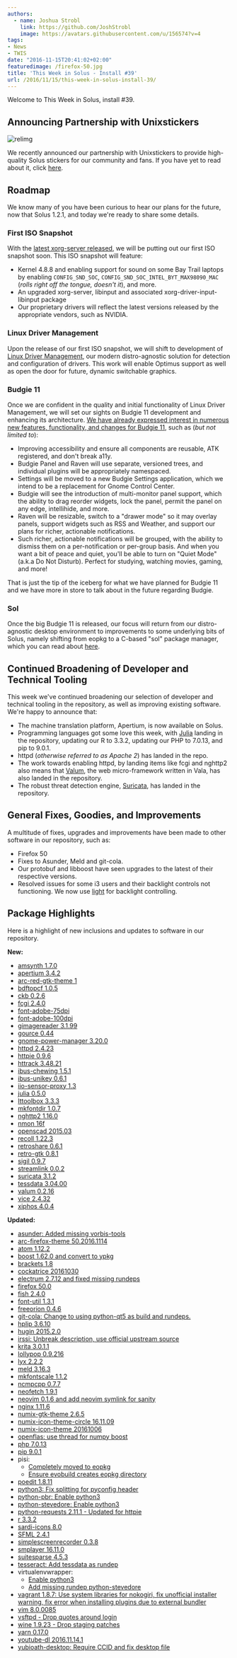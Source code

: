 ```yaml
---
authors:
  - name: Joshua Strobl
    link: https://github.com/JoshStrobl
    image: https://avatars.githubusercontent.com/u/156574?v=4
tags:
- News
- TWIS
date: "2016-11-15T20:41:02+02:00"
featuredimage: /firefox-50.jpg
title: 'This Week in Solus - Install #39'
url: /2016/11/15/this-week-in-solus-install-39/
---
```


Welcome to This Week in Solus, install #39.

## Announcing Partnership with Unixstickers

![relimg](laptop-solus-sticker-small.jpg)

We recently announced our partnership with Unixstickers to provide high-quality Solus stickers for our community and fans. If you have yet to read about it, click 
[here](https://solus-project.com/2016/11/15/solus-announces-partnership-with-unixstickers).

## Roadmap

We know many of you have been curious to hear our plans for the future, now that Solus 1.2.1, and today we're ready to share some details.

### First ISO Snapshot

With the [latest xorg-server released](https://lists.x.org/archives/xorg-announce/2016-November/002737.html), we will be putting out our first ISO snapshot soon. This ISO snapshot will feature:

- Kernel 4.8.8 and enabling support for sound on some Bay Trail laptops by enabling `CONFIG_SND_SOC`, `CONFIG_SND_SOC_INTEL_BYT_MAX98090_MAC` (*rolls right off the tongue, doesn't it*), and more.
- An upgraded xorg-server, libinput and associated xorg-driver-input-libinput package
- Our proprietary drivers will reflect the latest versions released by the appropriate vendors, such as NVIDIA.

### Linux Driver Management

Upon the release of our first ISO snapshot, we will shift to development of [Linux Driver Management](https://github.com/solus-project/linux-driver-management), our modern distro-agnostic solution for detection 
and configuration of drivers. This work will enable Optimus support as well as open the door for future, dynamic switchable graphics.

### Budgie 11

Once we are confident in the quality and initial functionality of Linux Driver Management, we will set our sights on Budgie 11 development and enhancing its architecture. 
[We have already expressed interest in numerous new features, functionality, and changes for Budgie 11](https://github.com/budgie-desktop/info), such as (*but not limited to*):

- Improving accessibility and ensure all components are reusable, ATK registered, and don't break a11y.
- Budgie Panel and Raven will use separate, versioned trees, and individual plugins will be appropriately namespaced.
- Settings will be moved to a new Budgie Settings application, which we intend to be a replacement for Gnome Control Center. 
- Budgie will see the introduction of multi-monitor panel support, which the ability to drag reorder widgets, lock the panel, permit the panel on any edge, intellihide, and more.
- Raven will be resizable, switch to a "drawer mode" so it may overlay panels, support widgets such as RSS and Weather, and support our plans for richer, actionable notifications.
- Such richer, actionable notifications will be grouped, with the ability to dismiss them on a per-notification or per-group basis. And when you want a bit of peace and quiet, you'll be able to turn on "Quiet Mode" (a.k.a Do Not Disturb). 
Perfect for studying, watching movies, gaming, and more!

That is just the tip of the iceberg for what we have planned for Budgie 11 and we have more in store to talk about in the future regarding Budgie.

### Sol

Once the big Budgie 11 is released, our focus will return from our distro-agnostic desktop environment to improvements to some underlying bits of Solus, namely shifting from eopkg to a C-based "sol" package manager, which you can read 
about [here](https://solus-project.com/2016/07/05/this-week-in-solus-install-30/).

## Continued Broadening of Developer and Technical Tooling

This week we've continued broadening our selection of developer and technical tooling in the repository, as well as improving existing software. We're happy to announce that:

- The machine translation platform, Apertium, is now available on Solus.
- Programming languages got some love this week, with [Julia](http://julialang.org) landing in the repository, updating our R to 3.3.2, updating our PHP to 7.0.13, and pip to 9.0.1.
- httpd (*otherwise referred to as Apache 2*) has landed in the repo.
- The work towards enabling httpd, by landing items like fcgi and nghttp2 also means that [Valum](https://github.com/valum-framework/valum), the web micro-framework written in Vala, has also landed in the repository.
- The robust threat detection engine, [Suricata](https://suricata-ids.org/), has landed in the repository.

## General Fixes, Goodies, and Improvements

A multitude of fixes, upgrades and improvements have been made to other software in our repository, such as:

- Firefox 50
- Fixes to Asunder, Meld and git-cola.
- Our protobuf and libboost have seen upgrades to the latest of their respective versions.
- Resolved issues for some i3 users and their backlight controls not functioning. We now use [light](https://github.com/haikarainen/light/) for backlight controlling.

## Package Highlights

Here is a highlight of new inclusions and updates to software in our repository.

**New:**

- [amsynth 1.7.0](https://git.solus-project.com/packages/amsynth/commit/?id=136574e170f1b01f45d1f0c9723acd1f455a6e4c)
- [apertium 3.4.2](https://git.solus-project.com/packages/apertium/commit/?id=55e2dfc8a2cddabb8de07569234110783f9d6f52)
- [arc-red-gtk-theme 1](https://git.solus-project.com/packages/arc-red-gtk-theme/commit/?id=e170f9bcdb3ff2b9f87ab7aa2e8b8c423e82e362)
- [bdftopcf 1.0.5](https://git.solus-project.com/packages/bdftopcf/commit/?id=0682b20c35dd2591316be43866d553e17f918ed4)
- [ckb 0.2.6](https://git.solus-project.com/packages/ckb/commit/?id=7cf59ae9423a56a3ae184f30d80bc2297acaca91)
- [fcgi 2.4.0](https://git.solus-project.com/packages/fcgi/commit/?id=4594914407431a8b8635f45f5732378b95d0d745)
- [font-adobe-75dpi](https://git.solus-project.com/packages/font-adobe-75dpi/commit/?id=4c8690e42c11071874bed84368b02bc2431039ec)
- [font-adobe-100dpi](https://git.solus-project.com/packages/font-adobe-100dpi/commit/?id=0b9f9a563ac65c1e04a9599bbf12fd91d7b3cd47)
- [gimagereader 3.1.99](https://git.solus-project.com/packages/gimagereader/commit/?id=99eab8fa737fd074b57281f4c1ff0c3a2d9d33d5)
- [gource 0.44](https://git.solus-project.com/packages/gource/commit/?id=9aebaa7647d4a523700edcbc1aed575603af0904)
- [gnome-power-manager 3.20.0](https://git.solus-project.com/packages/gnome-power-manager/commit/?id=897cefad70216f31840bc60877043101107e777e)
- [httpd 2.4.23](https://git.solus-project.com/packages/httpd/)
- [httpie 0.9.6](https://git.solus-project.com/packages/httpie/commit/?id=dd8d1c64da28598ee10c6f4f316cabd103acca7b)
- [httrack 3.48.21](https://git.solus-project.com/packages/httrack/commit/?id=c5116353c01cd984bbae975a9c88456b09b8f51c)
- [ibus-chewing 1.5.1](https://git.solus-project.com/packages/ibus-chewing/commit/?id=0811757347585301b8e846deecd4afe8425eacdd)
- [ibus-unikey 0.6.1](https://git.solus-project.com/packages/ibus-unikey/commit/?id=9b5768f41a45601edf401f579d7f4933a3ae633e)
- [iio-sensor-proxy 1.3](https://git.solus-project.com/packages/iio-sensor-proxy/commit/?id=b9ca36a5ef55b46def3be57e73137efbc54674f3)
- [julia 0.5.0](https://git.solus-project.com/packages/julia/commit/?id=080384b1f7f8897e4a7cc086c2933aad2cb69067)
- [lttoolbox 3.3.3](https://git.solus-project.com/packages/lttoolbox/commit/?id=1bce73f5c48b50a8e0fe95e25b9e5faff06a10f3)
- [mkfontdir 1.0.7](https://git.solus-project.com/packages/mkfontdir/commit/?id=2a420caaf296da0f02c8b1681229f0a0ed6ac1af)
- [nghttp2 1.16.0](https://git.solus-project.com/packages/nghttp2/commit/?id=ac3dcbb88e0f4bcfb6347dbddc2721072498f170)
- [nmon 16f](https://git.solus-project.com/packages/nmon/commit/?id=c7c09dd6877082399e0fa2b13506f9a1fdda8a74)
- [openscad 2015.03](https://git.solus-project.com/packages/openscad/commit/?id=32572bb531122fd8f439a5be51b698c10b6dd71c)
- [recoll 1.22.3](https://git.solus-project.com/packages/recoll/commit/?id=f5fd77c981ac58152171ca8def35999ccf238724)
- [retroshare 0.6.1](https://git.solus-project.com/packages/retroshare/commit/?id=478a848a25f036a37aabb6288f05a71b9761dcdd)
- [retro-gtk 0.8.1](https://git.solus-project.com/packages/retro-gtk/commit/?id=20deb63852a17fd95eb664a97beff081fa22a81e)
- [sigil 0.9.7](https://git.solus-project.com/packages/sigil/commit/?id=e2ed91309336c8175051bb9e73f80deca37a316a)
- [streamlink 0.0.2](https://git.solus-project.com/packages/streamlink/commit/?id=87e20611fc8b88fadef154ae962dcb826b48bfb7)
- [suricata 3.1.2](https://git.solus-project.com/packages/suricata/commit/?id=2610e31a8bec544cb886bf2f50b4ad9d29a9b61a)
- [tessdata 3.04.00](https://git.solus-project.com/packages/tessdata/commit/?id=2d6b962f12cfb08a7cfd52021757f0dc95fc566e)
- [valum 0.2.16](https://git.solus-project.com/packages/valum/commit/?id=1828c07bb8e9d5678f4efdd3974b75de40c4403d)
- [vice 2.4.32](https://git.solus-project.com/packages/vice/commit/?id=399c6d344c2642447b6aff83a0bb6b1e5ee8ac55)
- [xiphos 4.0.4](https://git.solus-project.com/packages/xiphos/commit/?id=66c41db96b2681b579decf9cb82475d9061fbb4d)

**Updated:**

- [asunder: Added missing vorbis-tools](https://git.solus-project.com/packages/asunder/commit/?id=f762cc26ca3c384f6171467d5c81b14bcafa6d2f)
- [arc-firefox-theme 50.2016.1114](https://git.solus-project.com/packages/arc-firefox-theme/commit/?id=f5ddd30cf481480c4b10cd3dd54f3feedad53cf3)
- [atom 1.12.2](https://git.solus-project.com/packages/atom/commit/?id=d56d76b271dc27dea2740b0308fa69d4ae769b4c)
- [boost 1.62.0 and convert to ypkg](https://git.solus-project.com/packages/boost/commit/?id=5a4b7884b7967e80c8def3b1a66b05c8d2f8ffb5)
- [brackets 1.8](https://git.solus-project.com/packages/brackets/commit/?id=f41330e956435b27ccc53501fee00bb82cd5a0a8)
- [cockatrice 20161030](https://git.solus-project.com/packages/cockatrice/commit/?id=3f2cbf1e2d9f3256be351eb047e7e5d52db8e6b8)
- [electrum 2.7.12 and fixed missing rundeps](https://git.solus-project.com/packages/electrum/commit/?id=a762a12f793a737e77e607cf2e5066638db15204)
- [firefox 50.0](https://git.solus-project.com/packages/firefox/commit/?id=7720ac214b9263d911f1b28346003bb7977645ba)
- [fish 2.4.0](https://git.solus-project.com/packages/fish/commit/?id=4c30620b838279bf9f9770c593f2e8f9c91aaf61)
- [font-util 1.3.1](https://git.solus-project.com/packages/font-util/commit/?id=e1e1d474d39a38c50ce21cecada4057cbe926efb)
- [freeorion 0.4.6](https://git.solus-project.com/packages/freeorion/commit/?id=e12a1ca3ddcf8befbe45f7e7c4ec3377853db008)
- [git-cola: Change to using python-qt5 as build and rundeps.](https://git.solus-project.com/packages/git-cola/commit/?id=3616a8e3a7b3970c5c02dafa92776177973f58c5)
- [hplip 3.6.10](https://git.solus-project.com/packages/hplip/commit/?id=e3e030ffe96c665b55eddbb0c50e32e263f28fd1)
- [hugin 2015.2.0](https://git.solus-project.com/packages/hugin/commit/?id=1b00f7539b650a1b1e1ab94b34d514eda39790a8)
- [irssi: Unbreak description, use official upstream source](https://git.solus-project.com/packages/irssi/commit/?id=e9ae09fbb3f44f3a6f05a4320e52ad7c4448c993)
- [krita 3.0.1.1](https://git.solus-project.com/packages/krita/commit/?id=0b710b8468697ecd6dd12c98b91edde77a63d4d4)
- [lollypop 0.9.216](https://git.solus-project.com/packages/lollypop/commit/?id=f2c230c7af9b8695c9bb4c1d96342996ed19cbf7)
- [lyx 2.2.2](https://git.solus-project.com/packages/lyx/commit/?id=6f94892a5d1c2d173484c21bf150acea7384ed44)
- [meld 3.16.3](https://git.solus-project.com/packages/meld/commit/?id=a8a09cc1c3e1ec371b41fc0b8aa488b16e8b52df)
- [mkfontscale 1.1.2](https://git.solus-project.com/packages/mkfontscale/commit/?id=ee469ff14e6fc68832aab40b6e4f1b6190166aab)
- [ncmpcpp 0.7.7](https://git.solus-project.com/packages/ncmpcpp/commit/?id=18185d2511bfeb6ca6f73ce1cf9c4a0d7a165809)
- [neofetch 1.9.1](https://git.solus-project.com/packages/neofetch/commit/?id=ac36fb8b0d4566f8dfd031876754505923ade18f)
- [neovim 0.1.6 and add neovim symlink for sanity](https://git.solus-project.com/packages/neovim/commit/?id=e2c16089ca0426e16b225d8dc3d3c64d0c62df56)
- [nginx 1.11.6](https://git.solus-project.com/packages/nginx/commit/?id=d16bdda850e0a785532f591111e0252ad80b189d)
- [numix-gtk-theme 2.6.5](https://git.solus-project.com/packages/numix-gtk-theme/commit/?id=9137131333b164fcde98cd50c2f49fd425cce61c)
- [numix-icon-theme-circle 16.11.09](https://git.solus-project.com/packages/numix-icon-theme-circle/commit/?id=aca9a0dec0b1148cdaf636e8315ed2b88f696eb2)
- [numix-icon-theme 20161006](https://git.solus-project.com/packages/numix-icon-theme/commit/?id=e34f7d2423e164ae4b6b48d8fb8594e0f219115c)
- [openflas: use thread for numpy boost](https://git.solus-project.com/packages/openblas/commit/?id=15aedfbf382ad273a3f69f250e9f1b079750d07f)
- [php 7.0.13](https://git.solus-project.com/packages/php/commit/?id=4da1b9cabdc7b6229c50d5457bb09aadf8bc8068)
- [pip 9.0.1](https://git.solus-project.com/packages/pip/commit/?id=030f8818b964bb3f1140a08b877b34019574b3a6)
- pisi:
  - [Completely moved to eopkg](https://git.solus-project.com/packages/pisi/commit/?id=8a72716ba21f478af3895b00177c2e3818cec115)
  - [Ensure evobuild creates eopkg directory](https://git.solus-project.com/packages/pisi/commit/?id=f6b61c558a308f5862190ff68a8e3ad05a84c946)
- [poedit 1.8.11](https://git.solus-project.com/packages/poedit/commit/?id=9e590710ff268f3c7a28c07692cfd0ed936aab94)
- [python3: Fix splitting for pyconfig header](https://git.solus-project.com/packages/python3/commit/?id=dfaa93e0e75220d31377c4627e1a5b6dfb380356)
- [python-pbr: Enable python3](https://git.solus-project.com/packages/python-pbr/commit/?id=6bc6ca5d704c2f61c3aff1c69e68a3c53ee4feb2)
- [python-stevedore: Enable python3](https://git.solus-project.com/packages/python-stevedore/commit/?id=afb4b56c21ffe7e3dcf42bbda5b85ed67a339e2e)
- [python-requests 2.11.1 - Updated for httpie](https://git.solus-project.com/packages/python-requests/commit/?id=2df332ac61ca2513e02b95823ca84e219cb22082)
- [r 3.3.2](https://git.solus-project.com/packages/r/commit/?id=b038cde315650735e02d0829a92623d387e221ba)
- [sardi-icons 8.0](https://git.solus-project.com/packages/sardi-icons/commit/?id=e077422c09fe870c3b11120f5ed938e158821ce5)
- [SFML 2.4.1](https://git.solus-project.com/packages/SFML/commit/?id=8a577a611f01f9891bb0809f8277e84339156bcf)
- [simplescreenrecorder 0.3.8](https://git.solus-project.com/packages/simplescreenrecorder/commit/?id=06a2b7d76e657133b7a701037783939cadadba37)
- [smplayer 16.11.0](https://git.solus-project.com/packages/smplayer/commit/?id=7dcb47061a5c272375cc4a99f1a90ae3c5e9775b)
- [suitesparse 4.5.3](https://git.solus-project.com/packages/suitesparse/commit/?id=4a53392dde88571790685258ac14fd73e2d26554)
- [tesseract: Add tessdata as rundep](https://git.solus-project.com/packages/tesseract/commit/?id=68a7a144327f401ac7d53b123ad139dd3c345c06=)
- virtualenvwrapper:
  - [Enable python3](https://git.solus-project.com/packages/virtualenvwrapper/commit/?id=f905fdc83d82020bd2e240aa80960af208c75983)
  - [Add missing rundep python-stevedore](https://git.solus-project.com/packages/virtualenvwrapper/commit/?id=e465564b0c9c61c146b7f0fa099faaf4065e680c)
- [vagrant 1.8.7: Use system libraries for nokogiri, fix unofficial installer warning, fix error when installing plugins due to external bundler](https://git.solus-project.com/packages/vagrant/commit/?id=56ac5843bfc04cae3703eb179e7d9cd0abf54171)
- [vim 8.0.0085](https://git.solus-project.com/packages/vim/commit/?id=5068b23b38a4c86560f3eab4978af2a00ae817d2)
- [vsftpd - Drop quotes around login](https://git.solus-project.com/packages/vsftpd/commit/?id=569d484bb4c6a88dab75f0777c82578f93160a71)
- [wine 1.9.23 - Drop staging patches](https://git.solus-project.com/packages/wine/commit/?id=ccf5c3e8c31785be18a5629351a35930bce449d7)
- [yarn 0.17.0](https://git.solus-project.com/packages/yarn/commit/?id=88edeeeaaf7f1d784266f75960d284bd6f2c0ceb)
- [youtube-dl 2016.11.14.1](https://git.solus-project.com/packages/youtube-dl/commit/?id=7dac884af139b6183e69798aa8de2ff2a1ee8a66)
- [yubioath-desktop: Require CCID and fix desktop file](https://git.solus-project.com/packages/yubioath-desktop/commit/?id=7227221f549cb1bca714b1802ddf06d2951bfc0e)
